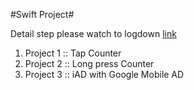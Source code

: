 #Swift Project#

Detail step please watch to logdown [link](http://dkao1222-blog.logdown.com)

1. Project 1 :: Tap Counter  
2. Project 2 :: Long press Counter  
3. Project 3 :: iAD with Google Mobile AD

